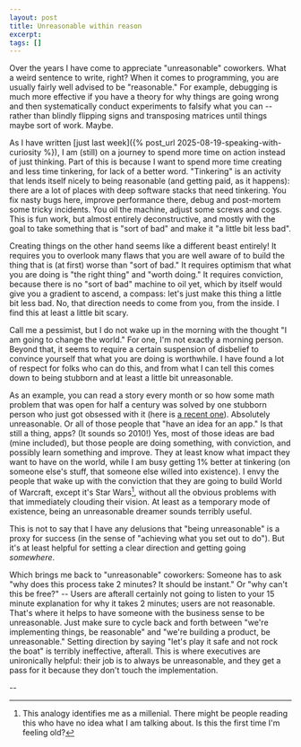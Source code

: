 ```yaml
---
layout: post
title: Unreasonable within reason
excerpt:
tags: []
---
```


Over the years I have come to appreciate "unreasonable" coworkers. What a weird sentence to write, right? When it comes to programming, you are usually fairly well advised to be "reasonable." For example, debugging is much more effective if you have a theory for why things are going wrong and then systematically conduct experiments to falsify what you can -- rather than blindly flipping signs and transposing matrices until things maybe sort of work. Maybe.

As I have written [just last week]({% post_url 2025-08-19-speaking-with-curiosity %}), I am (still) on a journey to spend more time on action instead of just thinking. Part of this is because I want to spend more time creating and less time tinkering, for lack of a better word. "Tinkering" is an activity that lends itself nicely to being reasonable (and getting paid, as it happens): there are a lot of places with deep software stacks that need tinkering. You fix nasty bugs here, improve performance there, debug and post-mortem some tricky incidents. You oil the machine, adjust some screws and cogs. This is fun work, but almost entirely deconstructive, and mostly with the goal to take something that is "sort of bad" and make it "a little bit less bad".

Creating things on the other hand seems like a different beast entirely! It requires you to overlook many flaws that you are well aware of to build the thing that is (at first) worse than "sort of bad." It requires optimism that what you are doing is "the right thing" and "worth doing." It requires conviction, because there is no "sort of bad" machine to oil yet, which by itself would give you a gradient to ascend, a compass: let's just make this thing a little bit less bad. No, that direction needs to come from you, from the inside. I find this at least a little bit scary.

Call me a pessimist, but I do not wake up in the morning with the thought "I am going to change the world." For one, I'm not exactly a morning person. Beyond that, it seems to require a certain suspension of disbelief to convince yourself that what you are doing is worthwhile. I have found a lot of respect for folks who can do this, and from what I can tell this comes down to being stubborn and at least a little bit unreasonable.

As an example, you can read a story every month or so how some math problem that was open for half a century was solved by one stubborn person who just got obsessed with it (here is [a recent one](https://www.quantamagazine.org/at-17-hannah-cairo-solved-a-major-math-mystery-20250801/)). Absolutely unreasonable. Or all of those people that "have an idea for an app." Is that still a thing, apps? (It sounds so 2010!) Yes, most of those ideas are bad (mine included), but those people are doing something, with conviction, and possibly learn something and improve. They at least know what impact they want to have on the world, while I am busy getting 1% better at tinkering (on someone else's stuff, that someone else willed into existence). I envy the people that wake up with the conviction that they are going to build World of Warcraft, except it's Star Wars[^wow], without all the obvious problems with that immediately clouding their vision. At least as a temporary mode of existence, being an unreasonable dreamer sounds terribly useful.

This is not to say that I have any delusions that "being unreasonable" is a proxy for success (in the sense of "achieving what you set out to do"). But it's at least helpful for setting a clear direction and getting going _somewhere_.

Which brings me back to "unreasonable" coworkers: Someone has to ask "why does this process take 2 minutes? It should be instant." Or "why can't this be free?" -- Users are afterall certainly not going to listen to your 15 minute explanation for why it takes 2 minutes; users are not reasonable. That's where it helps to have someone with the business sense to be unreasonable. Just make sure to cycle back and forth between "we're implementing things, be reasonable" and "we're building a product, be unreasonable." Setting direction by saying "let's play it safe and not rock the boat" is terribly ineffective, afterall. This is where executives are unironically helpful: their job is to always be unreasonable, and they get a pass for it because they don't touch the implementation.

--

[^wow]: This analogy identifies me as a millenial. There might be people reading this who have no idea what I am talking about. Is this the first time I'm feeling old?